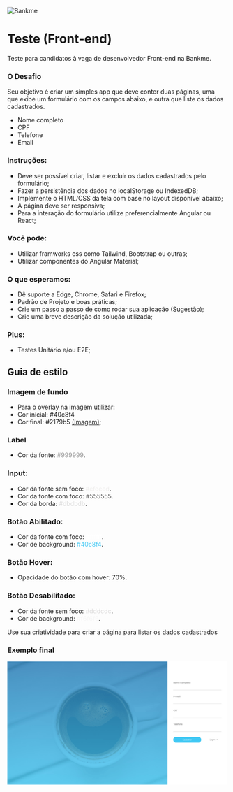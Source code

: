 ![Bankme](https://avatars3.githubusercontent.com/u/76438827)

# Teste (Front-end)
Teste para candidatos à vaga de desenvolvedor Front-end na Bankme.

### O Desafio

Seu objetivo é criar um simples app que deve conter duas páginas, uma que exibe um formulário com os campos abaixo, e outra que liste os dados cadastrados.

* Nome completo
* CPF
* Telefone
* Email

### Instruções:
 - Deve ser possível criar, listar e excluir os dados cadastrados pelo formulário;
 - Fazer a persistência dos dados no localStorage ou IndexedDB;
 - Implemente o HTML/CSS da tela com base no layout disponível abaixo;
 - A página deve ser responsiva;
 - Para a interação do formulário utilize preferencialmente Angular ou React;

### Você pode:
 - Utilizar framworks css como Tailwind, Bootstrap ou outras;
 - Utilizar componentes do Angular Material;
 
### O que esperamos:
 - Dê suporte a Edge, Chrome, Safari e Firefox;
 - Padrão de Projeto e boas práticas;
 - Crie um passo a passo de como rodar sua aplicação (Sugestão);
 - Crie uma breve descrição da solução utilizada;

### Plus:
 - Testes Unitário e/ou E2E;

## Guia de estilo

### Imagem de fundo
 - Para o overlay na imagem utilizar:
 - Cor inicial: #40c8f4
 - Cor final: #2179b5
[(Imagem)](./images/bg.jpg);

### Label
 - Cor da fonte: <span style="color:#999999">#999999</span>.

### Input:
 - Cor da fonte sem foco: <span style="color:#efeeed">#efeeed</span>.
 - Cor da fonte com foco: <span style="color:#555555">#555555</span>.
 - Cor da borda: <span style="color:#dbdbdb">#dbdbdb</span>.

### Botão Abilitado:
 - Cor da fonte com foco: <span style="color:#ffffff">#ffffff</span>.
 - Cor de background: <span style="color:#40c8f4">#40c8f4</span>.

### Botão Hover:
 - Opacidade do botão com hover: 70%.

### Botão Desabilitado:
 - Cor da fonte sem foco: <span style="color:#dddcdc">#dddcdc</span>.
 - Cor de background: <span style="color:#f6f6f6">#f6f6f6</span>.

Use sua criatividade para criar a página para listar os dados cadastrados 

### Exemplo final

![inputs](./images/versao-web.png)